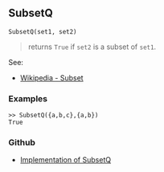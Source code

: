 ## SubsetQ

```
SubsetQ(set1, set2)
```

> returns `True` if `set2` is a subset of `set1`.
	 
See:  
* [Wikipedia - Subset](https://en.wikipedia.org/wiki/Subset)

### Examples

```
>> SubsetQ({a,b,c},{a,b})
True
```
 

### Github

* [Implementation of SubsetQ](https://github.com/axkr/symja_android_library/blob/master/symja_android_library/matheclipse-core/src/main/java/org/matheclipse/core/builtin/ContainsFunctions.java#L46) 
